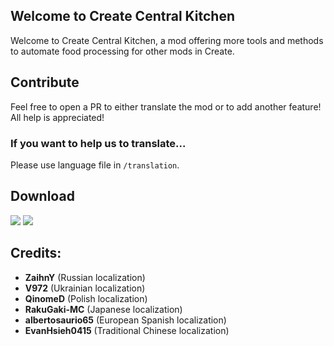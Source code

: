 ## Welcome to **Create Central Kitchen**
Welcome to Create Central Kitchen, a mod offering more tools and methods to automate food processing for other mods in Create.
## Contribute
Feel free to open a PR to either translate the mod or to add another feature! All help is appreciated!
### If you want to help us to translate...
Please use language file in `/translation`.

## Download
[<img src="https://cdn.jsdelivr.net/npm/@intergrav/devins-badges@3/assets/cozy/available/curseforge_vector.svg">](https://www.curseforge.com/minecraft/mc-mods/create-central-kitchen) [<img src="https://cdn.jsdelivr.net/npm/@intergrav/devins-badges@3/assets/cozy/available/modrinth_vector.svg">](https://modrinth.com/mod/create-central-kitchen)

## Credits:
- **ZaihnY** (Russian localization)   
- **V972**  (Ukrainian localization)   
- **QinomeD**  (Polish localization)   
- **RakuGaki-MC**  (Japanese localization)   
- **albertosaurio65**  (European Spanish localization)   
- **EvanHsieh0415**  (Traditional Chinese localization)   
